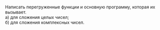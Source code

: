 Написать перегруженные функции и основную программу, которая их вызывает.  
а) для сложения целых чисел;  
б) для сложения комплексных чисел.
